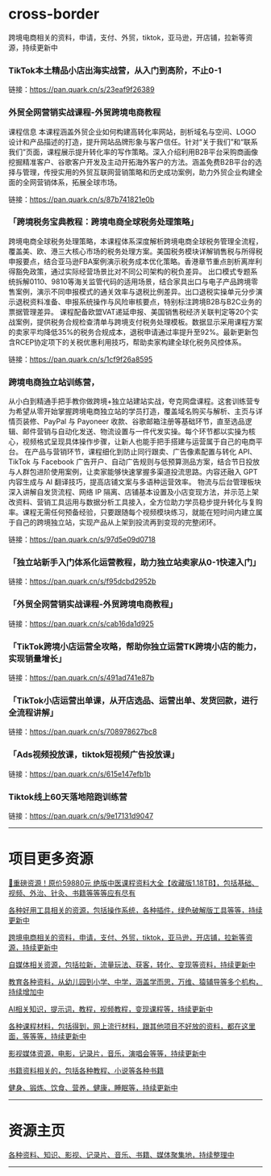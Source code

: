 # cross-border
跨境电商相关的资料，申请，支付、外贸，tiktok，亚马逊，开店铺，拉新等资源，持续更新中

### TikTok本土精品小店出海实战营，从入门到高阶，不止0-1
链接：https://pan.quark.cn/s/23eaf9f26389

### 外贸全网营销实战课程-外贸跨境电商教程
课程信息
本课程涵盖外贸企业如何构建高转化率网站，剖析域名与空间、LOGO设计和产品描述的打造，提升网站品牌形象与客户信任。针对“关于我们”和“联系我们”页面，课程展示提升转化率的写作策略。深入介绍利用B2B平台采购商画像挖掘精准客户、谷歌客户开发及主动开拓海外客户的方法。涵盖免费B2B平台的选择与管理，传授实用的外贸互联网营销策略和历史成功案例，助力外贸企业构建全面的全网营销体系，拓展全球市场。

链接：https://pan.quark.cn/s/87b741821e0b

### 「跨境税务宝典教程：跨境电商全球税务处理策略」

跨境电商全球税务处理策略，本课程体系深度解析跨境电商全球税务管理全流程，覆盖美、欧、港三大核心市场的税务处理方案。美国税务模块详解销售税与所得税申报要点，结合亚马逊FBA案例演示税务成本优化策略。香港章节重点剖析离岸利得豁免政策，通过实际经营场景比对不同公司架构的税负差异。
出口模式专题系统拆解0110、9810等海关监管代码的适用场景，结合家具出口与电子产品跨境零售案例，演示不同申报模式的通关效率与退税比例差异。出口退税实操单元分步演示退税资料准备、申报系统操作与风险审核要点，特别标注跨境B2B与B2C业务的票据管理差异。
课程配备欧盟VAT递延申报、美国销售税经济关联判定等20个实战案例，提供税务合规检查清单与跨境支付税务处理模板。数据显示采用课程方案的卖家平均降低35%的税务合规成本，退税申请通过率提升至92%。最新更新包含RCEP协定项下的关税优惠利用技巧，帮助卖家构建全球化税务风控体系。


链接：https://pan.quark.cn/s/1cf9f26a8595

### 跨境电商独立站训练营，

从小白到精通手把手教你做跨境+独立站建站实战，夸克网盘课程。这套训练营专为希望从零开始掌握跨境电商独立站的学员打造，覆盖域名购买与解析、主页与详情页装修、PayPal 与 Payoneer 收款、谷歌邮箱注册等基础环节，直至选品逻辑、邮件营销与自动化发送、物流设置与一件代发实操。每个环节都以实操为核心，视频格式呈现具体操作步骤，让新人也能手把手搭建与运营属于自己的电商平台。
在产品与营销环节，课程细化到防止同行跟卖、广告像素配置与转化 API、TikTok 与 Facebook 广告开户、自动广告规则与低预算测品方案，结合节日投放与人群包进阶使用案例，让卖家能够快速掌握多渠道投流思路。内容还融入 GPT 内容生成与 AI 翻译技巧，提高店铺文案与多语种运营效率。
物流与后台管理板块深入讲解自发货流程、网络 IP 隔离、店铺基本设置及小店变现方法，并示范上架改资料、营销工具运用与数据分析工具接入，全方位助力学员稳步提升转化与复购率。课程无需任何预备经验，只要跟随每个视频模块练习，就能在短时间内建立属于自己的跨境独立站，实现产品从上架到投流再到变现的完整闭环。


链接：https://pan.quark.cn/s/97d5e09d0718

### 「独立站新手入门体系化运营教程，助力独立站卖家从0-1快速入门」
链接：https://pan.quark.cn/s/f95dcbd2952b

### 「外贸全网营销实战课程-外贸跨境电商教程」
链接：https://pan.quark.cn/s/cab16da1d925

### 「TikTok跨境小店运营全攻略，帮助你独立运营TK跨境小店的能力，实现销量增长」
链接：https://pan.quark.cn/s/491ad741e87b

### 「TikTok小店运营出单课，从开店选品、运营出单、发货回款，进行全流程讲解」
链接：https://pan.quark.cn/s/708978627bc8

### 「Ads视频投放课，tiktok短视频广告投放课」
链接：https://pan.quark.cn/s/615e147efb1b

### Tiktok线上60天落地陪跑训练营
链接：https://pan.quark.cn/s/9e17131d9047

---------------
# 项目更多资源

[🎁重磅资源！原价59880元 绝版中医课程资料大全【收藏版1.18TB】，包括基础、视频、外治、针灸、书籍等等等应有尽有](https://github.com/mswnlz/chinese-traditional)

[各种好用工具相关的资源，包括操作系统，各种插件，绿色破解版工具等等，持续更新中](https://github.com/mswnlz/tools)


[跨境电商相关的资料，申请，支付、外贸，tiktok，亚马逊，开店铺，拉新等资源，持续更新中](https://github.com/mswnlz/cross-border)

[自媒体相关资源，包括拉新，流量玩法、获客，转化、变现等资料，持续更新中](https://github.com/mswnlz/self-media)

[ 教育各种资料，从幼儿园到小学、中学，涵盖学而思，万维、猿辅导等多个机构，持续增加中](https://github.com/mswnlz/edu-knowlege)

[AI相关知识，提示词，教程，视频教程，变现课程等，持续更新中](https://github.com/mswnlz/AIknowledge)

[各种课程材料，包括得到，网上流行材料，跟其他项目不好放的资料，都在这里面，等等等，持续更新中](https://github.com/mswnlz/curriculum)

[影视媒体资源，电影，记录片，音乐，演唱会等等，持续更新中](https://github.com/mswnlz/movies)

[书籍资料相关的，包括各种教程、小说等各种书籍](https://github.com/mswnlz/book)

[健身、锻炼、饮食、营养，健康，睡眠等，持续更新中](https://github.com/mswnlz/healthy)



---------------

# 资源主页
[各种资料、知识、影视、记录片、音乐、书籍、媒体聚集地，持续整理中](https://github.com/mswnlz)

---------------

